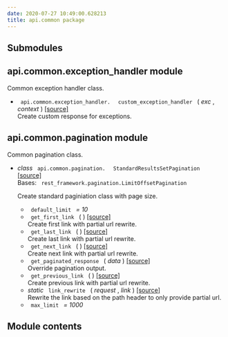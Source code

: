 ```yaml
---
date: 2020-07-27 10:49:00.628213
title: api.common package
---
```

<div id="api-common-package" class="section">


<div id="submodules" class="section">

## Submodules

</div>

<div id="module-api.common.exception_handler" class="section">

<span id="api-common-exception-handler-module"> </span>

## api.common.exception\_handler module

Common exception handler class.

  - `  api.common.exception_handler.  ` `  custom_exception_handler  `
    <span class="sig-paren"> ( </span> *<span class="n"> exc </span>* ,
    *<span class="n"> context </span>* <span class="sig-paren"> )
    </span> [<span class="viewcode-link"> \[source\]
    </span>](../../_modules/api/common/exception_handler/#custom_exception_handler)  
    Create custom response for exceptions.

</div>

<div id="module-api.common.pagination" class="section">

<span id="api-common-pagination-module"> </span>

## api.common.pagination module

Common pagination class.

  - *class* `  api.common.pagination.  ` `  StandardResultsSetPagination
     ` [<span class="viewcode-link"> \[source\]
    </span>](../../_modules/api/common/pagination/#StandardResultsSetPagination)  
    Bases: `  rest_framework.pagination.LimitOffsetPagination  `
    
    Create standard paginiation class with page size.
    
      - `  default_limit  ` *= 10*
    
    <!-- end list -->
    
      - `  get_first_link  ` <span class="sig-paren"> ( </span>
        <span class="sig-paren"> ) </span> [<span class="viewcode-link">
        \[source\]
        </span>](../../_modules/api/common/pagination/#StandardResultsSetPagination.get_first_link)  
        Create first link with partial url rewrite.
    
    <!-- end list -->
    
      - `  get_last_link  ` <span class="sig-paren"> ( </span>
        <span class="sig-paren"> ) </span> [<span class="viewcode-link">
        \[source\]
        </span>](../../_modules/api/common/pagination/#StandardResultsSetPagination.get_last_link)  
        Create last link with partial url rewrite.
    
    <!-- end list -->
    
      - `  get_next_link  ` <span class="sig-paren"> ( </span>
        <span class="sig-paren"> ) </span> [<span class="viewcode-link">
        \[source\]
        </span>](../../_modules/api/common/pagination/#StandardResultsSetPagination.get_next_link)  
        Create next link with partial url rewrite.
    
    <!-- end list -->
    
      - `  get_paginated_response  ` <span class="sig-paren"> ( </span>
        *<span class="n"> data </span>* <span class="sig-paren"> )
        </span> [<span class="viewcode-link"> \[source\]
        </span>](../../_modules/api/common/pagination/#StandardResultsSetPagination.get_paginated_response)  
        Override pagination output.
    
    <!-- end list -->
    
      - `  get_previous_link  ` <span class="sig-paren"> ( </span>
        <span class="sig-paren"> ) </span> [<span class="viewcode-link">
        \[source\]
        </span>](../../_modules/api/common/pagination/#StandardResultsSetPagination.get_previous_link)  
        Create previous link with partial url rewrite.
    
    <!-- end list -->
    
      - *static* `  link_rewrite  ` <span class="sig-paren"> ( </span>
        *<span class="n"> request </span>* , *<span class="n"> link
        </span>* <span class="sig-paren"> ) </span>
        [<span class="viewcode-link"> \[source\]
        </span>](../../_modules/api/common/pagination/#StandardResultsSetPagination.link_rewrite)  
        Rewrite the link based on the path header to only provide
        partial url.
    
    <!-- end list -->
    
      - `  max_limit  ` *= 1000*

</div>

<div id="module-api.common" class="section">

<span id="module-contents"> </span>

## Module contents

</div>

</div>